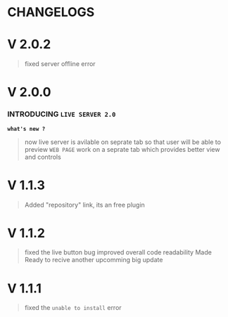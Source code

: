 # CHANGELOGS

# V 2.0.2
> fixed server offline error 

# V 2.0.0

### INTRODUCING `LIVE SERVER 2.0`

**`what's new ?`**

> now live server is avilable on seprate tab so that user will be able to preview `WEB PAGE` work on a seprate tab which provides better view and controls

# V 1.1.3
> Added "repository" link, its an free plugin 

# V 1.1.2
> fixed the live button bug
> improved overall code readability
> Made Ready to recive another upcomming big update

# V 1.1.1
> fixed the `unable to install` error


